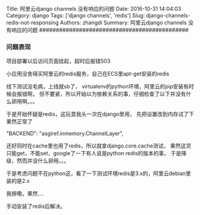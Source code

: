 Title: 阿里云django channels 没有响应的问题
Date: 2016-10-31 14:04:03
Category: django
Tags: ['django channels', 'redis']
Slug: django-channels-redis-not-responsing
Authors: zhangdi
Summary: 阿里云django channels 没有响应的问题
#############################################

### 问题表现

项目部署以后访问页面挂起，超时后报错503

小应用没舍得买阿里云的redis服务，自己在ECS里apt-get安装的redis

线下测试没毛病，上线就sb了，
virtualenv的python环境，阿里云的pip安装有时候会报错啊，
但不要紧，所以开始以为依赖关系的事，仔细检查了以下并没有什么卵用啊。。。

于是开始怀疑是redis，这玩意我头一次在django里用，
先把设置改到内存试了下果然正常了

   "BACKEND": "asgiref.inmemory.ChannelLayer",

还好同时在cache里也用了redis，所以就拿django.core.cache测试，
果然这货只能get，不能set，google了一下有人说是python redis的版本的事，
于是降级，然而并没什么卵用。。。

于是考虑问题不在python这，看了一下测试环境redis是3.x的，阿里云debian里装的是2.x

我擦嘞，果然....

手动安装了redis后解决。
